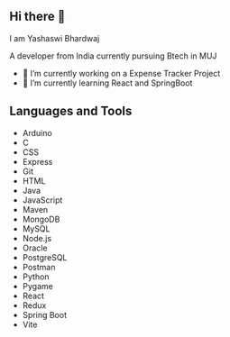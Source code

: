 ## Hi there 👋

I am Yashaswi Bhardwaj 

A developer from India currently pursuing Btech in MUJ 

<!--
**Yashb404/Yashb404** is a ✨ _special_ ✨ repository because its `README.md` (this file) appears on your GitHub profile.

Here are some ideas to get you started:


...
- 👯 I’m looking to collaborate on ...
- 🤔 I’m looking for help with ...
 ...
- 📫 How to reach me: ...
- 😄 Pronouns: ...
- ⚡ Fun fact: ...
-->
- 🔭 I’m currently working on a Expense Tracker Project
- 🌱 I’m currently learning React and SpringBoot

## Languages and Tools
- Arduino
- C
- CSS
- Express
- Git
- HTML
- Java
- JavaScript
- Maven
- MongoDB
- MySQL
- Node.js
- Oracle
- PostgreSQL
- Postman
- Python
- Pygame
- React
- Redux
- Spring Boot
- Vite
